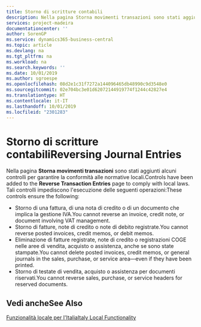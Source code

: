 ```yaml
---
title: Storno di scritture contabili
description: Nella pagina Storna movimenti transazioni sono stati aggiunti alcuni controlli per garantire la conformità alle normative locali.
services: project-madeira
documentationcenter: ''
author: SorenGP
ms.service: dynamics365-business-central
ms.topic: article
ms.devlang: na
ms.tgt_pltfrm: na
ms.workload: na
ms.search.keywords: ''
ms.date: 10/01/2019
ms.author: sgroespe
ms.openlocfilehash: 08d2e1c31f7272a144096465db48990c9d3548e0
ms.sourcegitcommit: 02e704bc3e01d62072144919774f1244c42827e4
ms.translationtype: HT
ms.contentlocale: it-IT
ms.lasthandoff: 10/01/2019
ms.locfileid: "2301283"
---
```

# <a name="reversing-journal-entries"></a><span data-ttu-id="c05d9-103">Storno di scritture contabili</span><span class="sxs-lookup"><span data-stu-id="c05d9-103">Reversing Journal Entries</span></span>
<span data-ttu-id="c05d9-104">Nella pagina **Storna movimenti transazioni** sono stati aggiunti alcuni controlli per garantire la conformità alle normative locali.</span><span class="sxs-lookup"><span data-stu-id="c05d9-104">Controls have been added to the **Reverse Transaction Entries** page to comply with local laws.</span></span> <span data-ttu-id="c05d9-105">Tali controlli impediscono l'esecuzione delle seguenti operazioni:</span><span class="sxs-lookup"><span data-stu-id="c05d9-105">These controls ensure the following:</span></span>  

- <span data-ttu-id="c05d9-106">Storno di una fattura, di una nota di credito o di un documento che implica la gestione IVA.</span><span class="sxs-lookup"><span data-stu-id="c05d9-106">You cannot reverse an invoice, credit note, or document involving VAT management.</span></span>  
- <span data-ttu-id="c05d9-107">Storno di fatture, note di credito o note di debito registrate.</span><span class="sxs-lookup"><span data-stu-id="c05d9-107">You cannot reverse posted invoices, credit memos, or debit memos.</span></span>  
- <span data-ttu-id="c05d9-108">Eliminazione di fatture registrate, note di credito o registrazioni COGE nelle aree di vendita, acquisto o assistenza, anche se sono state stampate.</span><span class="sxs-lookup"><span data-stu-id="c05d9-108">You cannot delete posted invoices, credit memos, or general journals in the sales, purchase, or service area—even if they have been printed.</span></span>  
- <span data-ttu-id="c05d9-109">Storno di testate di vendita, acquisto o assistenza per documenti riservati.</span><span class="sxs-lookup"><span data-stu-id="c05d9-109">You cannot reverse sales, purchase, or service headers for reserved documents.</span></span>  

## <a name="see-also"></a><span data-ttu-id="c05d9-110">Vedi anche</span><span class="sxs-lookup"><span data-stu-id="c05d9-110">See Also</span></span>  
  [<span data-ttu-id="c05d9-111">Funzionalità locale per l'Italia</span><span class="sxs-lookup"><span data-stu-id="c05d9-111">Italy Local Functionality</span></span>](italy-local-functionality.md)

